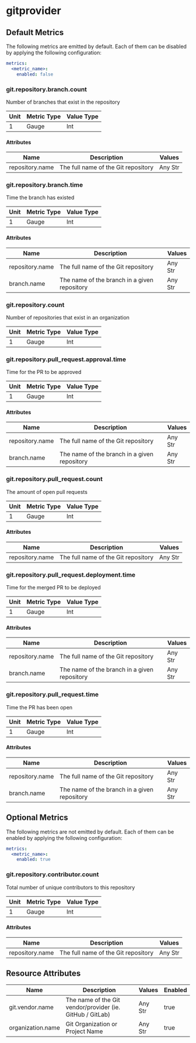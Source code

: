 [comment]: <> (Code generated by mdatagen. DO NOT EDIT.)

# gitprovider

## Default Metrics

The following metrics are emitted by default. Each of them can be disabled by applying the following configuration:

```yaml
metrics:
  <metric_name>:
    enabled: false
```

### git.repository.branch.count

Number of branches that exist in the repository

| Unit | Metric Type | Value Type |
| ---- | ----------- | ---------- |
| 1 | Gauge | Int |

#### Attributes

| Name | Description | Values |
| ---- | ----------- | ------ |
| repository.name | The full name of the Git repository | Any Str |

### git.repository.branch.time

Time the branch has existed

| Unit | Metric Type | Value Type |
| ---- | ----------- | ---------- |
| 1 | Gauge | Int |

#### Attributes

| Name | Description | Values |
| ---- | ----------- | ------ |
| repository.name | The full name of the Git repository | Any Str |
| branch.name | The name of the branch in a given repository | Any Str |

### git.repository.count

Number of repositories that exist in an organization

| Unit | Metric Type | Value Type |
| ---- | ----------- | ---------- |
| 1 | Gauge | Int |

### git.repository.pull_request.approval.time

Time for the PR to be approved

| Unit | Metric Type | Value Type |
| ---- | ----------- | ---------- |
| 1 | Gauge | Int |

#### Attributes

| Name | Description | Values |
| ---- | ----------- | ------ |
| repository.name | The full name of the Git repository | Any Str |
| branch.name | The name of the branch in a given repository | Any Str |

### git.repository.pull_request.count

The amount of open pull requests

| Unit | Metric Type | Value Type |
| ---- | ----------- | ---------- |
| 1 | Gauge | Int |

#### Attributes

| Name | Description | Values |
| ---- | ----------- | ------ |
| repository.name | The full name of the Git repository | Any Str |

### git.repository.pull_request.deployment.time

Time for the merged PR to be deployed

| Unit | Metric Type | Value Type |
| ---- | ----------- | ---------- |
| 1 | Gauge | Int |

#### Attributes

| Name | Description | Values |
| ---- | ----------- | ------ |
| repository.name | The full name of the Git repository | Any Str |
| branch.name | The name of the branch in a given repository | Any Str |

### git.repository.pull_request.time

Time the PR has been open

| Unit | Metric Type | Value Type |
| ---- | ----------- | ---------- |
| 1 | Gauge | Int |

#### Attributes

| Name | Description | Values |
| ---- | ----------- | ------ |
| repository.name | The full name of the Git repository | Any Str |
| branch.name | The name of the branch in a given repository | Any Str |

## Optional Metrics

The following metrics are not emitted by default. Each of them can be enabled by applying the following configuration:

```yaml
metrics:
  <metric_name>:
    enabled: true
```

### git.repository.contributor.count

Total number of unique contributors to this repository

| Unit | Metric Type | Value Type |
| ---- | ----------- | ---------- |
| 1 | Gauge | Int |

#### Attributes

| Name | Description | Values |
| ---- | ----------- | ------ |
| repository.name | The full name of the Git repository | Any Str |

## Resource Attributes

| Name | Description | Values | Enabled |
| ---- | ----------- | ------ | ------- |
| git.vendor.name | The name of the Git vendor/provider (ie. GitHub / GitLab) | Any Str | true |
| organization.name | Git Organization or Project Name | Any Str | true |
